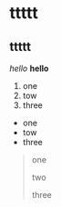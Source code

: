 ttttt
=
ttttt
--
*hello*
**hello**
1. one
2. tow
3. three
- one
- tow
- three
> one
>
>two
>
>three
